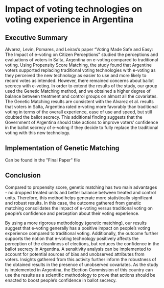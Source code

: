 # Impact of voting technologies on voting experience in Argentina

## Executive Summary 
Alvarez, Levin, Pomares, and Leiras’s paper “Voting Made Safe and Easy: The Impact of e-voting on Citizen Perceptions” studied the perceptions and evaluations of voters in Salta, Argentina on e-voting compared to traditional voting. Using Propensity Score Matching, the study found that Argentine voters supported replacing traditional voting technologies with e-voting as they perceived the new technology as easier to use and more likely to record votes as intended. However, there remained concerns about ballot secrecy with e-voting.  In order to extend the results of the study, our group used the Genetic Matching method, and we obtained a higher degree of balance between treatment and control groups on almost all the covariates. The Genetic Matching results are consistent with the Alvarez et al. results that voters in Salta, Argentina rated e-voting more favorably than traditional voting in terms of the overall experience, ease of use and speed, but still doubted the ballot secrecy. This additional finding suggests that the Government of Argentina should take actions to improve voters’ confidence in the ballot secrecy of e-voting if they decide to fully replace the traditional voting with this new technology.

## Implementation of Genetic Matching 
Can be found in the "Final Paper" file 

## Conclusion 
Compared to propensity score, genetic matching has two main advantages - no dropped treated units and better balance between treated and control units. Therefore, this method helps generate more statistically significant and robust results. In this case, the outcome gathered from genetic matching consolidates the impact of e-voting versus traditional voting on people’s confidence and perception about their voting experience. 

By using a more rigorous methodology (genetic matching), our results suggest that e-voting generally has a positive impact on people’s voting experience compared to traditional voting. Additionally, the outcome further supports the notion that e-voting technology positively affects the perception of the cleanliness of elections, but reduces the confidence in the ballot secrecy in Argentina. A sensitivity analysis can be implemented to account for potential sources of bias and unobserved attributes from voters. Insights gathered from this activity further inform the robustness of the obtained results in the presence of unobserved covariates. As the study is implemented in Argentina, the Election Commission of this country can use the results as a scientific methodology to prove that actions should be enacted to boost people’s confidence in ballot secrecy.
